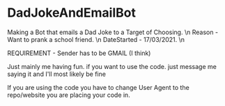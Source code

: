 # DadJokeAndEmailBot
Making a Bot that emails a Dad Joke to a Target of Choosing. \n
Reason - Want to prank a school friend. \n
DateStarted - 17/03/2021. \n


REQUIREMENT - Sender has to be GMAIL (I think)


Just mainly me having fun. if you want to use the code. just message me saying it and I'll most likely be fine

If you are using the code you have to change User Agent to the repo/website you are placing your code in. 

